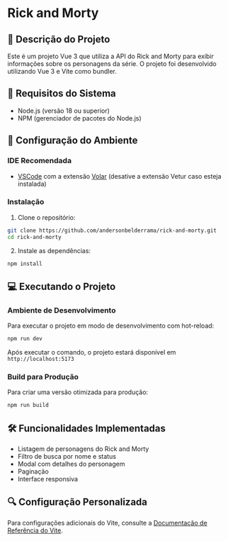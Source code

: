 # Rick and Morty

## 📝 Descrição do Projeto

Este é um projeto Vue 3 que utiliza a API do Rick and Morty para exibir informações sobre os personagens da série. O projeto foi desenvolvido utilizando Vue 3 e Vite como bundler.

## 🚀 Requisitos do Sistema

- Node.js (versão 18 ou superior)
- NPM (gerenciador de pacotes do Node.js)

## 🔧 Configuração do Ambiente

### IDE Recomendada

- [VSCode](https://code.visualstudio.com/) com a extensão [Volar](https://marketplace.visualstudio.com/items?itemName=Vue.volar) (desative a extensão Vetur caso esteja instalada)

### Instalação

1. Clone o repositório:

```sh
git clone https://github.com/andersonbelderrama/rick-and-morty.git
cd rick-and-morty
```

2. Instale as dependências:

```sh
npm install
```

## 💻 Executando o Projeto

### Ambiente de Desenvolvimento

Para executar o projeto em modo de desenvolvimento com hot-reload:

```sh
npm run dev
```

Após executar o comando, o projeto estará disponível em `http://localhost:5173`

### Build para Produção

Para criar uma versão otimizada para produção:

```sh
npm run build
```

## 🛠️ Funcionalidades Implementadas

- Listagem de personagens do Rick and Morty
- Filtro de busca por nome e status
- Modal com detalhes do personagem
- Paginação
- Interface responsiva

## 🔍 Configuração Personalizada

Para configurações adicionais do Vite, consulte a [Documentação de Referência do Vite](https://vitejs.dev/config/).
